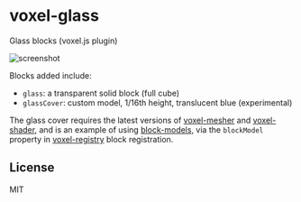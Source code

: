 # voxel-glass

Glass blocks (voxel.js plugin)

![screenshot](http://i.imgur.com/cSUuVZP.png "Screenshot")

Blocks added include:

* `glass`: a transparent solid block (full cube)
* `glassCover`: custom model, 1/16th height, translucent blue (experimental)

The glass cover requires the latest versions of [voxel-mesher](https://github.com/deathcap/voxel-mesher) and [voxel-shader](https://github.com/deathcap/voxel-shader),
and is an example of using [block-models](https://github.com/deathcap/block-models),
via the `blockModel` property in [voxel-registry](https://github.com/deathcap/voxel-registry)
block registration.

## License

MIT

